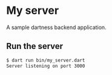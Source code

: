 # My server

A sample dartness backend application.

## Run the server

```bash
$ dart run bin/my_server.dart
Server listening on port 3000
```